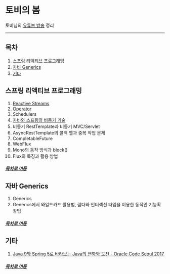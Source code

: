 토비의 봄
=====
토비님의 [유튜브 방송](https://www.youtube.com/channel/UCcqH2RV1-9ebRBhmN_uaSNg/videos) 정리
- - -
## 목차
1. [스프링 리액티브 프로그래밍](#스프링-리액티브-프로그래밍)
2. [자바 Generics](#자바-Generics)
3. [기타](#기타)


## 스프링 리액티브 프로그래밍
1. [Reactive Streams](https://github.com/nara1030/study-toby_youtube/blob/master/docs/reactive_01.md)
2. [Operator](https://github.com/nara1030/study-toby_youtube/blob/master/docs/reactive_02.md)
3. Schedulers
4. [자바와 스프링의 비동기 기술](https://github.com/nara1030/study-toby_youtube/blob/master/docs/reactive_04.md)
5. 비동기 RestTemplate과 비동기 MVC/Servlet
6. AsyncRestTemplate의 콜백 헬과 중복 작업 문제
7. CompletableFuture
8. WebFlux
9. Mono의 동작 방식과 block()
10. Flux의 특징과 활용 방법

##### [목차로 이동](#목차)

## 자바 Generics
1. Generics
2. Generics에서 와일드카드 활용법, 람다와 인터섹션 타입을 이용한 동적인 기능확장법

##### [목차로 이동](#목차)

## 기타
1. [Java 9와 Spring 5로 바라보는 Java의 변화와 도전 - Oracle Code Seoul 2017](https://www.youtube.com/watch?v=BFjrmj4p3_Y)

##### [목차로 이동](#목차)
